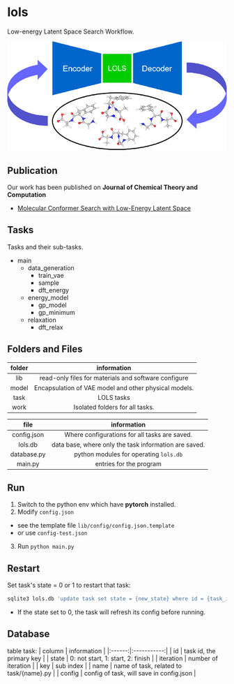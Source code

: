 # lols
Low-energy Latent Space Search Workflow. 

![](./lols.jpeg "lols-toc-figure")

## Publication
Our work has been published on **Journal of Chemical Theory and Computation**
 - [Molecular Conformer Search with Low-Energy Latent Space](https://pubs.acs.org/doi/10.1021/acs.jctc.2c00290)

## Tasks
Tasks and their sub-tasks.
- main
  * data_generation
    - train_vae
    - sample
    - dft_energy
  * energy_model
    - gp_model
    - gp_minimum
  * relaxation
    - dft_relax

## Folders and Files
| folder | information |
|:------:|:-----------:|
| lib | read-only files for materials and software configure |
| model | Encapsulation of VAE model and other physical models. |
| task | LOLS tasks |
| work | Isolated folders for all tasks. |

| file | information |
|:----:|:-----------:|
| config.json | Where configurations for all tasks are saved. |
| lols.db | data base, where only the task information are saved. |
| database.py | python modules for operating `lols.db` |
| main.py | entries for the program |

## Run
1. Switch to the python env which have **pytorch** installed.
2. Modify `config.json`
 - see the template file `lib/config/config.json.template`
 - or use `config-test.json`
3. Run `python main.py`

## Restart
Set task's state = 0 or 1 to restart that task:
```bash
sqlite3 lols.db 'update task set state = {new_state} where id = {task_id}'
```

- If the state set to 0, the task will refresh its config before running. 

## Database
table task:
| column | information |
|:------:|:-----------:|
| id | task id, the primary key |
| state | 0: not start, 1: start, 2: finish |
| iteration | number of iteration |
| key | sub index |
| name | name of task, related to task/{name}.py |
| config | config of task, will save in config.json |
